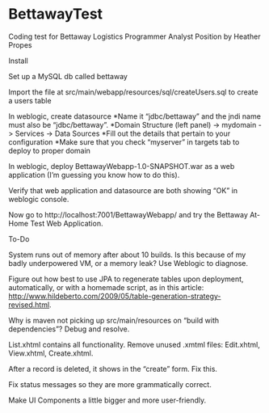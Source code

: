 # BettawayTest
Coding test for Bettaway Logistics Programmer Analyst Position
by Heather Propes


Install

Set up a MySQL db called bettaway

Import the file at src/main/webapp/resources/sql/createUsers.sql to create a users table

In weblogic, create datasource 
	*Name it “jdbc/bettaway” and the jndi name must also be “jdbc/bettaway”.
	*Domain Structure (left panel) -> mydomain -> Services -> Data Sources
	*Fill out the details that pertain to your configuration
	*Make sure that you check “myserver” in targets tab to deploy to proper domain 

In weblogic, deploy BettawayWebapp-1.0-SNAPSHOT.war as a web application (I’m guessing you know how to do this).

Verify that web application and datasource are both showing “OK” in weblogic console.

Now go to http://localhost:7001/BettawayWebapp/ and try the Bettaway At-Home Test Web Application.


To-Do

System runs out of memory after about 10 builds. Is this because of my badly underpowered VM, or a memory leak? Use Weblogic to diagnose. 

Figure out how best to use JPA to regenerate tables upon deployment, automatically, or with a homemade script, as in this article: http://www.hildeberto.com/2009/05/table-generation-strategy-revised.html.

Why is maven not picking up src/main/resources on “build with dependencies”? Debug and resolve.

List.xhtml contains all functionality. Remove unused .xmtml files:  Edit.xhtml, View.xhtml, Create.xhtml.

After a record is deleted, it shows in the “create” form. Fix this.

Fix status messages so they are more grammatically correct.

Make UI Components a little bigger and more user-friendly.

